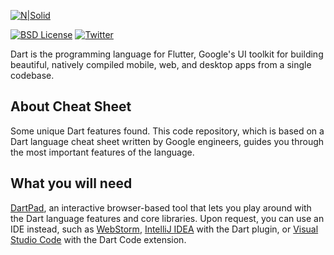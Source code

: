 [![N|Solid](https://miro.medium.com/max/2000/1*nN9U-i87QmAq-cnHI5pJog.png)](https://medium.com/@BrayanMamani)

[![BSD License](https://img.shields.io/badge/license-BSD-blue.svg)](https://github.com/dart-lang/stagehand/blob/master/LICENSE) [![Twitter](https://img.shields.io/twitter/follow/darteloper.svg?style=social&label=Follow)](https://twitter.com/darteloper)

Dart is the programming language for Flutter, Google's UI toolkit for building beautiful, natively compiled mobile, web, and desktop apps from a single codebase.

## About Cheat Sheet

Some unique Dart features found. This code repository, which is based on a Dart language cheat sheet written by Google engineers, guides you through the most important features of the language.

## What you will need

[DartPad](https://dartpad.dev), an interactive browser-based tool that lets you play around with the Dart language features and core libraries. Upon request, you can use an IDE instead, such as [WebStorm](https://www.jetbrains.com/webstorm/), [IntelliJ IDEA](https://www.jetbrains.com/idea/) with the Dart plugin, or [Visual Studio Code](https://code.visualstudio.com/) with the Dart Code extension.
